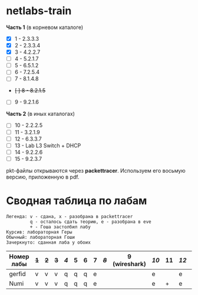 # netlabs-train

**Часть 1** (в корневом каталоге)

- [x] 1 - 2.3.3.3
- [x] 2 - 2.3.3.4
- [x] 3 - 4.2.2.7
- [ ] 4 - 5.2.1.7
- [ ] 5 - 6.5.1.2
- [ ] 6 - 7.2.5.4
- [ ] 7 - 8.1.4.8
- ~~[ ] 8 - 8.2.1.5~~
- [ ] 9 - 9.2.1.6

**Часть 2** (в иных каталогах)

- [ ] 10 - 2.2.2.5
- [ ] 11 - 3.2.1.9
- [ ] 12 - 6.3.3.7
- [ ] 13 - Lab L3 Switch + DHCP
- [ ] 14 - 9.2.2.6
- [ ] 15 - 9.2.3.7

pkt-файлы открываются через **packettracer**. Используем его восьмую версию, приложенную в pdf.

# Сводная таблица по лабам

```
Легенда: v - сдана, x - разобрана в packettracer
         q - осталось сдать теорию, e - разобрана в eve
         + - Гоша застолбил лабу
Курсив: лабораторная Геры
Обычный: лабораторная Гоши
Зачеркнуто: сданная лаба у обоих
```

| Номер лабы | ~~1~~ | ~~2~~ |~~3~~| _4_ | 5   | 6   | 7   | ~~_8_~~ | 9 (wireshark)  | _10_ | 11  | _12_ | 13  | _14_ | 15  |
| ---------- | ----- | ----- | --- | --- | --- | --- | --- | ---     | ---            | ---- | --- | ---- | --- | ---- | --- |
| gerfid     | v     | v     | v   | q   | q   | q   | e   |         |                |  e   |     | e    |     | q    | e   |
| Numi       | v     | v     | v   | q   | q   | q   | e   |         |                | e    | +   |  e   | +   | q    | e   |
